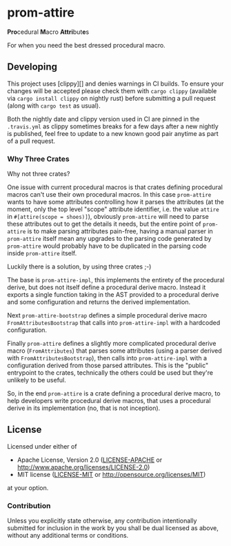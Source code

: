 # prom-attire

**Pro**cedural **M**acro **Attri**but**e**s

For when you need the best dressed procedural macro.

## Developing

This project uses [clippy][] and denies warnings in CI builds. To ensure your
changes will be accepted please check them with `cargo clippy` (available via
`cargo install clippy` on nightly rust) before submitting a pull request (along
with `cargo test` as usual).

Both the nightly date and clippy version used in CI are pinned in the
`.travis.yml` as clippy sometimes breaks for a few days after a new nightly is
published, feel free to update to a new known good pair anytime as part of a
pull request.

### Why Three Crates

Why not three crates?

One issue with current procedural macros is that crates defining procedural
macros can't use their own procedural macros. In this case `prom-attire` wants
to have some attributes controlling how it parses the attributes (at the
moment, only the top level "scope" attribute identifier, i.e. the value
`attire` in `#[attire(scope = shoes)]`), obviously `prom-attire` will need to
parse these attributes out to get the details it needs, but the entire point of
`prom-attire` is to make parsing attributes pain-free, having a manual parser
in `prom-attire` itself mean any upgrades to the parsing code generated by
`prom-attire` would probably have to be duplicated in the parsing code inside
`prom-attire` itself.

Luckily there is a solution, by using three crates ;-)

The base is `prom-attire-impl`, this implements the entirety of the procedural
derive, but does not itself define a procedural derive macro. Instead it
exports a single function taking in the AST provided to a procedural derive and
some configuration and returns the derived implementation.

Next `prom-attire-bootstrap` defines a simple procedural derive macro
`FromAttributesBootstrap` that calls into `prom-attire-impl` with a hardcoded
configuration.

Finally `prom-attire` defines a slightly more complicated procedural derive
macro (`FromAttributes`) that parses some attributes (using a parser derived
with `FromAttributesBootstrap`), then calls into `prom-attire-impl` with a
configuration derived from those parsed attributes. This is the "public"
entrypoint to the crates, technically the others could be used but they're
unlikely to be useful.

So, in the end `prom-attire` is a crate defining a procedural derive macro, to
help developers write procedural derive macros, that uses a procedural derive
in its implementation (no, that is not inception).

## License

Licensed under either of

 * Apache License, Version 2.0 ([LICENSE-APACHE](LICENSE-APACHE) or http://www.apache.org/licenses/LICENSE-2.0)
 * MIT license ([LICENSE-MIT](LICENSE-MIT) or http://opensource.org/licenses/MIT)

at your option.

### Contribution

Unless you explicitly state otherwise, any contribution intentionally submitted
for inclusion in the work by you shall be dual licensed as above, without any
additional terms or conditions.
